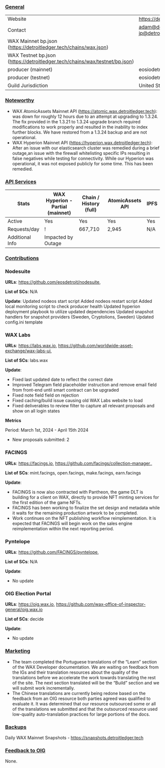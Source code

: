 ### <ins>General</ins>

|  |  |
| --- | --- |
| Website | https://detroitledger.tech/ |
| Contact | adam@detroitledger.tech, jp@detroitledger.tech |
| WAX Mainnet bp.json (https://detroitledger.tech/chains/wax.json) | |
| WAX Testnet bp.json (https://detroitledger.tech/chains/wax/testnet/bp.json) |  |
| producer (mainnet) | eosiodetroit |
| producer (testnet) | eosiodetroit |
| Guild Jurisdiction | United States |

### <ins>Noteworthy</ins>

* WAX AtomicAssets Mainnet API (https://atomic.wax.detroitledger.tech): was down for roughly 12 hours due to an attempt at upgrading to 1.3.24. The fix provided in the 1.3.21 to 1.3.24 upgrade branch required modifications to work properly and resulted in the inability to index further blocks. We have restored from a 1.3.24 backup and are not operational.
* WAX Hyperion Mainnet API (https://hyperion.wax.detroitledger.tech): After an issue with our elasticsearch cluster was remedied during a brief outage,an issue with the firewall whitelisting specific IPs resulting in false negatives while testing for connectivity. While our Hyperion was operational, it was not exposed publicly for some time. This has been remedied.


### <ins>API Services</ins>


| Stats |WAX Hyperion - Partial (mainnet)| Chain / History (full) | AtomicAssets API | IPFS |
|---------------------|----------------------------------|------------------------|-------------------|-----------------|
| Active|Yes|Yes|Yes|Yes| **
| Requests/day|!| 667,710|2,945|N/A|
| Additional Info|Impacted by Outage| |||


### <ins>Contributions</ins>

### Nodesuite

**URLs**: https://github.com/eosdetroit/nodesuite, 

**List of SCs**: N/A

**Update**: 
Updated nodeos start script
Added nodeos restart script
Added local monitoring script to check producer health
Updated hyperion deployment playbook to utilize updated dependencies
Updated snapshot handlers for snapshot providers (Sweden, Cryptolions, Sweden)
Updated config.ini template






### WAX Labs

**URLs**: https://labs.wax.io, https://github.com/worldwide-asset-exchange/wax-labs-ui, 

**List of SCs**: labs.wax

**Update**: 
* Fixed last updated date to reflect the correct date
* Improved Telegram field placeholder instruction and remove email field from front-end until smart contract can be upgraded
* Fixed note field field on rejection
* Fixed caching/build issue causing old WAX Labs website to load
* Fixed deliverables to review filter to capture all relevant proposals and show on all login states

**Metrics**

Period: March 1st, 2024 - April 15th 2024

* New proposals submitted: 2

### FACINGS

**URLs**: https://facings.io, https://github.com/facings/collection-manager_

**List of SCs**: mint.facings, open.facings, make.facings, earn.facings

**Update**: 
* FACINGS is now also contracted with Pantheon, the game DLT is building for a client on WAX, directly to provide NFT minting services for the first edition of the game NFTs.
* FACINGS has been working to finalize the set design and metadata while it waits for the remaining production artwork to be completed.
* Work continues on the NFT publishing workflow reimplementation. It is expected that FACINGS will begin work on the sales engine reimplementation within the next reporting period.

### Pyntelope

**URLs**: https://github.com/FACINGS/pyntelope, 

**List of SCs**: N/A

**Update**: 
* No update

### OIG Election Portal
**URLs**: https://oig.wax.io, https://github.com/wax-office-of-inspector-general/oig.wax.io

**List of SCs**: decide

**Update**: 
* No update

### <ins>Marketing</ins>
* The team completed the Portuguese translations of the “Learn” section of the WAX Developer documentation. We are waiting on feedback from the IGs and their translation resources about the quality of the translations before we accelerate the work towards translating the rest of the site. The next section translated will be the “Build” section and we will submit work incrementally.
* The Chinese translations are currently being redone based on the feedback from an OIG resource both parties agreed was qualified to evaluate it. It was determined that our resource outsourced some or all of the translations we submitted and that the outsourced resource used low-quality auto-translation practices for large portions of the docs.

### <ins>Backups </ins>

Daily WAX Mainnet Snapshots - https://snapshots.detroitledger.tech


### <ins>Feedback to OIG</ins>

None.








